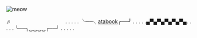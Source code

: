 
![meow](https://i.postimg.cc/x1gYgNCL/Zonder-titel14-20240722212730.png)

♬    ㅤㅤㅤㅤㅤㅤㅤㅤㅤㅤㅤ. . . . . ╰──╮[atabook](https://johto.atabook.org/)╭──╯ . . . . .▄▀▄▀▄▀▄▀▄▀▄. . . . . ╰──╮‿‿‿‿╭──╯ . . . . .
